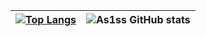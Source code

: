 | [![Top Langs](https://github-readme-stats-beryl-nu-33.vercel.app/api/top-langs?username=As1ss&theme=merko&card_width=475px)](https://github.com/As1ss/github-readme-stats) | ![As1ss GitHub stats](https://github-readme-stats.vercel.app/api?username=As1ss&count_private=true&theme=merko&show_icons=true&line_height=37) |
| ------------- | ------------- |





